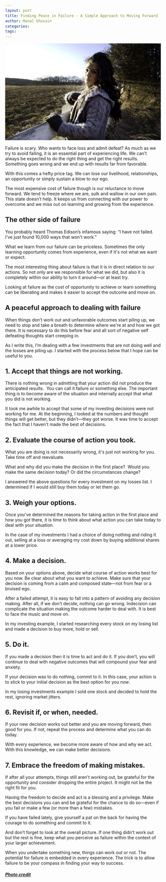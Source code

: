 ```yaml
---
layout: post
title: Finding Peace in Failure - A Simple Approach to Moving Forward
author: Manal Ghosain
categories:
tags:
---
```


![Failing](/images/failing.jpg)

Failure is scary. Who wants to face loss and admit defeat? As much as we try to avoid failing, it is an essential part of experiencing life. We can’t always be expected to do the right thing and get the right results. Something goes wrong and we end up with results far from favorable. 

With this comes a hefty price tag. We can lose our livelihood, relationships, an opportunity or simply sustain a blow to our ego. 

The most expensive cost of failure though is our reluctance to move forward. We tend to freeze where we are, sulk and wallow in our own pain. This state doesn’t help. It keeps us from connecting with our power to overcome and we miss out on learning and growing from the experience. 

## The other side of failure

You probably heard Thomas Edison’s infamous saying: “I have not failed. I've just found 10,000 ways that won't work.” 

What we learn from our failure can be priceless. Sometimes the only learning opportunity comes from experience, even if it's not what we want or expect. 

The most interesting thing about failure is that it is in direct relation to our actions. So not only are we responsible for what we did, but also it is completely within our ability to turn it around—or at least try. 

Looking at failure as the cost of opportunity to achieve or learn something can be liberating and makes it easier to accept the outcome and move on. 

## A peaceful approach to dealing with failure

When things don’t work out and unfavorable outcomes start piling up, we need to stop and take a breath to determine where we're at and how we got there. It is necessary to do this before fear and all sort of negative self defeating thoughts start creeping in. 

As I write this, I’m dealing with a few investments that are not doing well and the losses are piling up. I started with the process below that I hope can be useful to you. 

## 1. Accept that things are not working.

There is nothing wrong in admitting that your action did not produce the anticipated results.  You can call it failure or something else. The important thing is to become aware of the situation and internally accept that what you did is not working. 

It took me awhile to accept that some of my investing decisions were not working for me. At the beginning, I looked at the numbers and thought things will get better, but they didn’t—they got worse. It was time to accept the fact that I haven't made the best of decisions. 

## 2. Evaluate the course of action you took.

What you are doing is not necessarily wrong, it's just not working for you. Take time off and reevaluate. 

What and why did you make the decision in the first place?  Would you make the same decision today? Or did the circumstances change? 

I answered the above questions for every investment on my losses list. I determined if I would still buy them today or let them go. 

## 3. Weigh your options.

Once you've determined the reasons for taking action in the first place and how you got there, it is time to think about what action you can take today to deal with your situation. 

In the case of my investments I had a choice of doing nothing and riding it out, selling at a loss or averaging my cost down by buying additional shares at a lower price. 

## 4. Make a decision.

Based on your options above, decide what course of action works best for you now. Be clear about what you want to achieve. Make sure that your decision is coming from a calm and composed state—not from fear or a bruised ego. 

After a failed attempt, it is easy to fall into a pattern of avoiding any decision making. After all, if we don’t decide, nothing can go wrong. Indecision can complicate the situation making the outcome harder to deal with. It is best to face the music and move on. 

In my investing example, I started researching every stock on my losing list and made a decision to buy more, hold or sell. 

## 5. Do it.

If you made a decision then it is time to act and do it. If you don’t, you will continue to deal with negative outcomes that will compound your fear and anxiety. 

If your decision was to do nothing, commit to it. In this case, your action is to stick to your initial decision as the best option for you *now*. 

In my losing investments example I sold one stock and decided to hold the rest, ignoring market jitters. 

## 6. Revisit if, or when, needed.

If your new decision works out better and you are moving forward, then good for you. If not, repeat the process and determine what you can do today. 

With every experience, we become more aware of how and why we act. With this knowledge, we can make better decisions. 

## 7. Embrace the freedom of making mistakes.

If after all your attempts, things still aren't working out, be grateful for the opportunity and consider dropping the entire project. It might not be the right fit for you. 

Having the freedom to decide and act is a blessing and a privilege. Make the best decisions you can and be grateful for the chance to do so—even if you fail or make a few (or more than a few) mistakes. 

If you have failed lately, give yourself a pat on the back for having the courage to do something and commit to it. 

And don’t forget to look at the overall picture. If one thing didn't work out but the rest is fine, keep what you perceive as failure within the context of your larger achievement. 

When you undertake something new, things can work out or not. The potential for failure is embedded in every experience. The trick is to allow failure to be your compass in finding your way to success. 

##### [Photo credit](http://www.flickr.com/photos/mackenziejean/4226062883/)